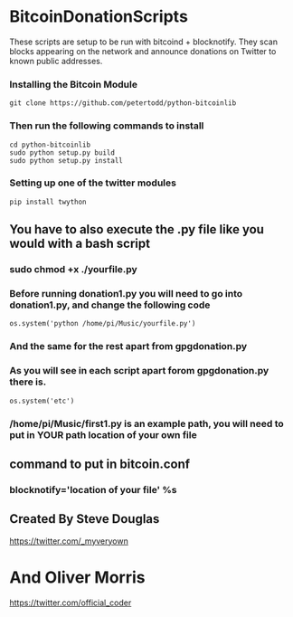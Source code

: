 # BitcoinDonationScripts
These scripts are setup to be run with bitcoind + blocknotify.  They scan blocks appearing on the network and announce donations on Twitter to known public addresses.


### Installing the Bitcoin Module 
```
git clone https://github.com/petertodd/python-bitcoinlib
```

### Then run the following commands to install

```
cd python-bitcoinlib
sudo python setup.py build
sudo python setup.py install
```

### Setting up one of the twitter modules

```
pip install twython
```

## You have to also execute the .py file like you would with a bash script

### sudo chmod +x ./yourfile.py

### Before running donation1.py you will need to go into donation1.py, and change the following code

```
os.system('python /home/pi/Music/yourfile.py')
```

### And the same for the rest apart from gpgdonation.py

### As you will see in each script apart forom gpgdonation.py there is.
```
os.system('etc')
```

### /home/pi/Music/first1.py is an example path, you will need to put in YOUR path location of your own file 

## command to put in bitcoin.conf
### blocknotify='location of your file' %s

## Created By Steve Douglas
<https://twitter.com/_myveryown>
# And Oliver Morris
<https://twitter.com/official_coder>
